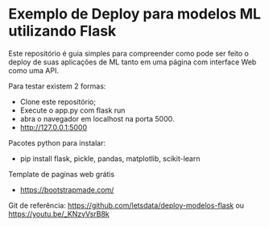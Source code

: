 # Exemplo de Deploy para modelos ML utilizando Flask

Este repositório é guia simples para compreender como pode ser feito o deploy de suas aplicações de ML tanto em uma página com interface Web como uma API. 


Para testar existem 2 formas:

- Clone este repositório;
- Execute o app.py com flask run 
- abra o navegador em localhost na porta 5000. 
- http://127.0.0.1:5000


Pacotes python para instalar:

- pip install flask, pickle, pandas, matplotlib, scikit-learn

Template de paginas web grátis

- https://bootstrapmade.com/



Git de referência: https://github.com/letsdata/deploy-modelos-flask ou https://youtu.be/_KNzvVsrB8k

